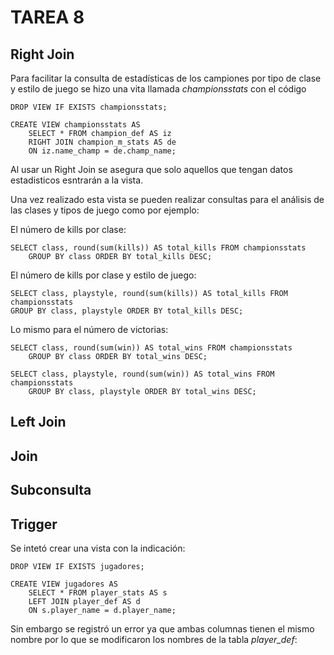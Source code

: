 # TAREA 8
## Right Join
Para facilitar la consulta de estadísticas de los campiones por tipo de clase y estilo de juego se hizo una vita llamada _championsstats_ con el código

    DROP VIEW IF EXISTS championsstats;

    CREATE VIEW championsstats AS
	    SELECT * FROM champion_def AS iz
	    RIGHT JOIN champion_m_stats AS de
	    ON iz.name_champ = de.champ_name;

Al usar un Right Join se asegura que solo aquellos que tengan datos estadisticos esntrarán a la vista.

Una vez realizado esta vista se pueden realizar consultas para el análisis de las clases y tipos de juego como por ejemplo:

El número de kills por clase:

    SELECT class, round(sum(kills)) AS total_kills FROM championsstats 
	    GROUP BY class ORDER BY total_kills DESC;

El número de kills por clase y estilo de juego:

    SELECT class, playstyle, round(sum(kills)) AS total_kills FROM championsstats 
	GROUP BY class, playstyle ORDER BY total_kills DESC;

Lo mismo para el número de victorias:

    SELECT class, round(sum(win)) AS total_wins FROM championsstats 
	    GROUP BY class ORDER BY total_wins DESC;

    SELECT class, playstyle, round(sum(win)) AS total_wins FROM championsstats 
	    GROUP BY class, playstyle ORDER BY total_wins DESC;

## Left Join

## Join

## Subconsulta

## Trigger

Se intetó crear una vista con la indicación:

    DROP VIEW IF EXISTS jugadores;

    CREATE VIEW jugadores AS
	    SELECT * FROM player_stats AS s
	    LEFT JOIN player_def AS d 
        ON s.player_name = d.player_name;

Sin embargo se registró un error ya que ambas columnas tienen el mismo nombre por lo que se modificaron los nombres de la tabla *player_def*:

